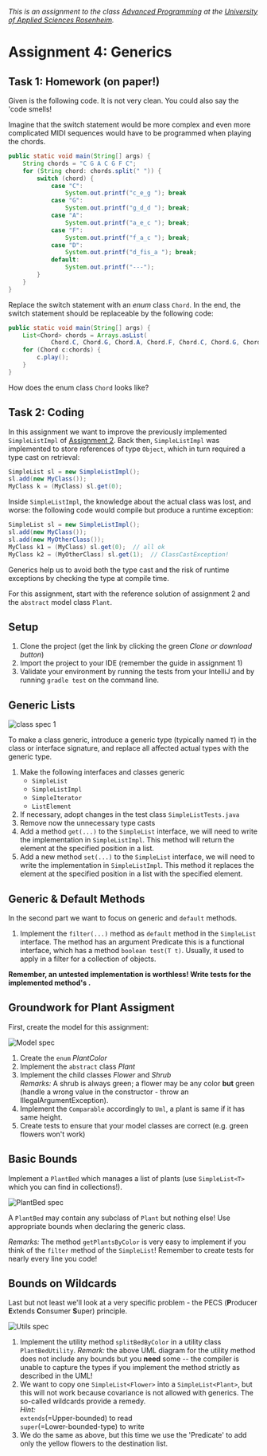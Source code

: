 _This is an assignment to the class [Advanced Programming](https://hsro-inf-fpk.github.io) at the [University of Applied Sciences Rosenheim](http://www.th-rosenheim.de)._

# Assignment 4: Generics

## Task 1: Homework (on paper!)

Given is the following code. It is not very clean. You could also say the 'code smells! 

Imagine that the switch statement would be more complex and even more complicated MIDI sequences would have to be programmed when playing the chords.

```java
public static void main(String[] args) {
    String chords = "C G A C G F C";
    for (String chord: chords.split(" ")) {
        switch (chord) { 
            case "C":
                System.out.printf("c_e_g "); break
            case "G":
                System.out.printf("g_d_d "); break;
            case "A":
                System.out.printf("a_e_c "); break;
            case "F":
                System.out.printf("f_a_c "); break; 
            case "D":
                System.out.printf("d_fis_a "); break;
            default:
                System.out.printf("---"); 
        }
    } 
}
```

Replace the switch statement with an _enum_ class `Chord`. 
In the end, the switch statement should be replaceable by the following code:

```java
public static void main(String[] args) {
    List<Chord> chords = Arrays.asList(
            Chord.C, Chord.G, Chord.A, Chord.F, Chord.C, Chord.G, Chord.F, Chord.C); 
    for (Chord c:chords) {
        c.play(); 
    }
}
```
How does the enum class `Chord` looks like?

## Task 2: Coding
In this assignment we want to improve the previously implemented `SimpleListImpl` of [Assignment 2](https://github.com/hsro-inf-fpk/02-classes-interfaces).
Back then, `SimpleListImpl` was implemented to store references of type `Object`, which in turn required a type cast on retrieval:

```java
SimpleList sl = new SimpleListImpl();
sl.add(new MyClass());
MyClass k = (MyClass) sl.get(0);
```

Inside `SimpleListImpl`, the knowledge about the actual class was lost, and worse: the following code would compile but produce a runtime exception:

```java
SimpleList sl = new SimpleListImpl();
sl.add(new MyClass());
sl.add(new MyOtherClass());
MyClass k1 = (MyClass) sl.get(0);  // all ok
MyClass k2 = (MyOtherClass) sl.get(1);  // ClassCastException!
```

Generics help us to avoid both the type cast and the risk of runtime exceptions by checking the type at compile time.

For this assignment, start with the reference solution of assignment 2 and the `abstract` model class `Plant`.


## Setup

1. Clone the project (get the link by clicking the green _Clone or download button_)
2. Import the project to your IDE (remember the guide in assignment 1)
3. Validate your environment by running the tests from your IntelliJ and by running `gradle test` on the command line.


## Generic Lists

![class spec 1](assets/class-spec-1.svg)

To make a class generic, introduce a generic type (typically named `T`) in the class or interface signature, and replace all affected actual types with the generic type.

1. Make the following interfaces and classes generic
    * `SimpleList`
    * `SimpleListImpl`
    * `SimpleIterator`
    * `ListElement`
2. If necessary, adopt changes in the test class `SimpleListTests.java`
3. Remove now the unnecessary type casts
4. Add a method `get(...)` to the `SimpleList` interface, we will need to write the implementation in `SimpleListImpl`.
This method will return the element at the specified position in a list.
5. Add a new method `set(...)` to the `SimpleList` interface, we will need to write the implementation in `SimpleListImpl`.
This method it replaces the element at the specified position in a list with the specified element.


## Generic & Default Methods

In the second part we want to focus on generic and `default` methods.

1. Implement the `filter(...)` method as `default` method in the `SimpleList` interface. The method has an argument Predicate<T> this is a functional interface, which has 
a method `boolean test(T t)`. Usually, it used to apply in a filter for a collection of objects.

**Remember, an untested implementation is worthless! Write tests for the implemented method's .**


## Groundwork for Plant Assigment

First, create the model for this assignment:

![Model spec](./assets/class-spec-3.svg)

1. Create the `enum` _PlantColor_
2. Implement the `abstract` class _Plant_
3. Implement the child classes _Flower_ and _Shrub_<br>
   _Remarks:_ A shrub is always green; a flower may be any color
   **but** green (handle a wrong value in the constructor - throw an
IllegalArgumentException).
4. Implement the `Comparable` accordingly to `Uml`, a plant is same if it has same height.
5. Create tests to ensure that your model classes are correct (e.g.
green flowers won't work)


## Basic Bounds

Implement a `PlantBed` which manages a list of plants (use
`SimpleList<T>` which you can find in collections!).

![PlantBed spec](./assets/class-spec-4.svg)

A `PlantBed` may contain any subclass of `Plant` but nothing else!
Use appropriate bounds when declaring the generic class.

_Remarks:_ The method `getPlantsByColor` is very easy to implement if
you think of the `filter` method of the `SimpleList`! Remember to create
tests for nearly every line you code!


## Bounds on Wildcards

Last but not least we'll look at a very specific problem - the PECS (**P**roducer **E**xtends **C**onsumer **S**uper) principle.

![Utils spec](./assets/class-spec-5.svg)

1. Implement the utility method `splitBedByColor` in a utility class `PlantBedUtility`.
_Remark:_ the above UML diagram for the utility method does not include any bounds but you 
**need** some -- the compiler is unable to capture the types if you implement the method strictly as described in the UML!
2. We want to copy one `SimpleList<Flower>` into a `SimpleList<Plant>`, but this will not work because covariance is
not allowed with generics. The so-called wildcards provide a remedy.<br>
_Hint:_ <br>
`extends`(=Upper-bounded) to read<br>
`super`(=Lower-bounded-type) to write 
3. We do the same as above, but this time we use the 'Predicate' to add only the yellow flowers to the destination list.
